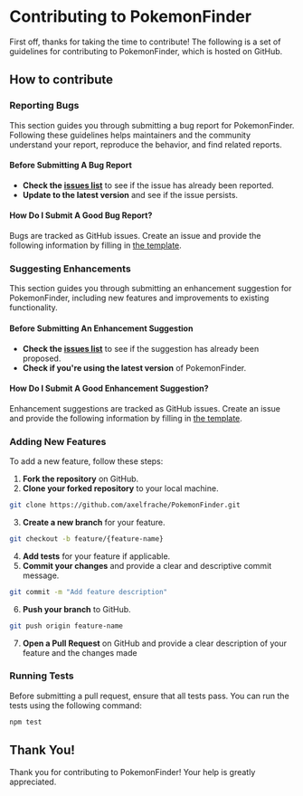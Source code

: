 # Contributing to PokemonFinder

First off, thanks for taking the time to contribute! The following is a set of guidelines for contributing to PokemonFinder, which is hosted on GitHub.

## How to contribute

### Reporting Bugs

This section guides you through submitting a bug report for PokemonFinder. Following these guidelines helps maintainers and the community understand your report, reproduce the behavior, and find related reports.

#### Before Submitting A Bug Report

- **Check the [issues list](https://github.com/axelfrache/PokemonFinder/issues)** to see if the issue has already been reported. 
- **Update to the latest version** and see if the issue persists.

#### How Do I Submit A Good Bug Report?

Bugs are tracked as GitHub issues. Create an issue and provide the following information by filling in [the template](https://github.com/axelfrache/PokemonFinder/issues/new?template=bug_report.md).

### Suggesting Enhancements

This section guides you through submitting an enhancement suggestion for PokemonFinder, including new features and improvements to existing functionality.

#### Before Submitting An Enhancement Suggestion

- **Check the [issues list](https://github.com/axelfrache/PokemonFinder/issues)** to see if the suggestion has already been proposed.
- **Check if you're using the latest version** of PokemonFinder.

#### How Do I Submit A Good Enhancement Suggestion?

Enhancement suggestions are tracked as GitHub issues. Create an issue and provide the following information by filling in [the template](https://github.com/axelfrache/PokemonFinder/issues/new?template=feature_request.md).

### Adding New Features

To add a new feature, follow these steps:

1. **Fork the repository** on GitHub.
2. **Clone your forked repository** to your local machine.
```sh
git clone https://github.com/axelfrache/PokemonFinder.git
```
3. **Create a new branch** for your feature.
```sh
git checkout -b feature/{feature-name}
```
4. **Add tests** for your feature if applicable.
5. **Commit your changes** and provide a clear and descriptive commit message.
```sh
git commit -m "Add feature description"
```
6. **Push your branch** to GitHub.
```sh
git push origin feature-name
```
7. **Open a Pull Request** on GitHub and provide a clear description of your feature and the changes made

### Running Tests
Before submitting a pull request, ensure that all tests pass. You can run the tests using the following command:
```sh
npm test
```

## Thank You!
Thank you for contributing to PokemonFinder! Your help is greatly appreciated.

